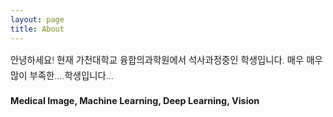 ```yaml
---
layout: page
title: About
---
```


<div style="font-size: 0.9rem; font-weight:300; line-height: 1.6rem;">

안녕하세요!
현재 가천대학교 융합의과학원에서 석사과정중인 학생입니다.
매우 매우 많이 부족한....학생입니다...

<p class="message" style="font-size: 0.9rem; font-weight: 700">
Medical Image, Machine Learning, Deep Learning, Vision
</p>

</div>
